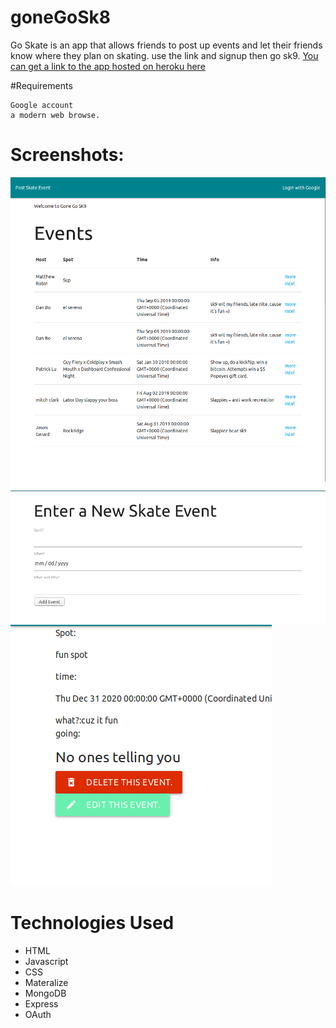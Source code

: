# goneGoSk8

Go Skate is an app that allows friends to post up events and let their friends know where they plan on skating.
use the link and signup then go sk9.
[You can get a link to the app hosted on heroku here](https://gosk9.herokuapp.com)

#Requirements

    Google account
    a modern web browse.

# Screenshots:

![Landing](public/images/landSH.png "landing")
![make new event](public/images/newEventSH.png "event form")
![edit and delete](public/images/del_edit.png "Delete and Edit Events")

# Technologies Used
* HTML
* Javascript
* CSS
* Materalize
* MongoDB
* Express
* OAuth


